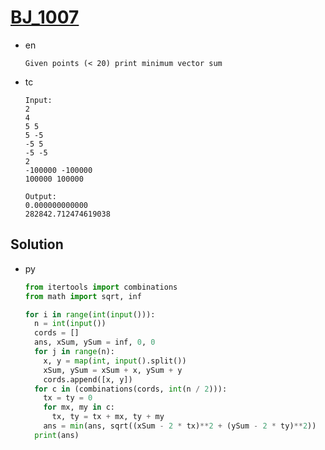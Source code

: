 # [BJ_1007](https://acmicpc.net/problem/1007)

* en

  ```en
  Given points (< 20) print minimum vector sum
  ```

* tc

  ```tc
  Input:
  2
  4
  5 5
  5 -5
  -5 5
  -5 -5
  2
  -100000 -100000
  100000 100000

  Output:
  0.000000000000
  282842.712474619038
  ```

## Solution

* py

  ```py
  from itertools import combinations
  from math import sqrt, inf

  for i in range(int(input())):
    n = int(input())
    cords = []
    ans, xSum, ySum = inf, 0, 0
    for j in range(n):
      x, y = map(int, input().split())
      xSum, ySum = xSum + x, ySum + y
      cords.append([x, y])
    for c in (combinations(cords, int(n / 2))):
      tx = ty = 0
      for mx, my in c:
        tx, ty = tx + mx, ty + my
      ans = min(ans, sqrt((xSum - 2 * tx)**2 + (ySum - 2 * ty)**2))
    print(ans)
  ```
